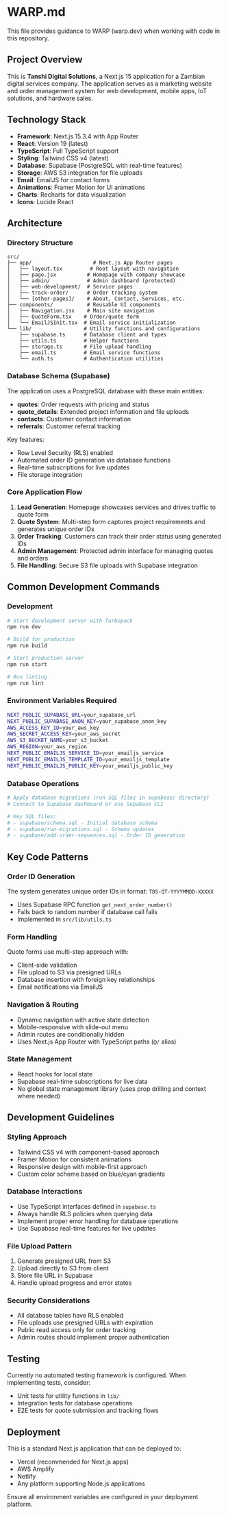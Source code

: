 # WARP.md

This file provides guidance to WARP (warp.dev) when working with code in this repository.

## Project Overview

This is **Tanshi Digital Solutions**, a Next.js 15 application for a Zambian digital services company. The application serves as a marketing website and order management system for web development, mobile apps, IoT solutions, and hardware sales.

## Technology Stack

- **Framework**: Next.js 15.3.4 with App Router
- **React**: Version 19 (latest)
- **TypeScript**: Full TypeScript support
- **Styling**: Tailwind CSS v4 (latest)
- **Database**: Supabase (PostgreSQL with real-time features)
- **Storage**: AWS S3 integration for file uploads
- **Email**: EmailJS for contact forms
- **Animations**: Framer Motion for UI animations
- **Charts**: Recharts for data visualization
- **Icons**: Lucide React

## Architecture

### Directory Structure
```
src/
├── app/                    # Next.js App Router pages
│   ├── layout.tsx         # Root layout with navigation
│   ├── page.jsx          # Homepage with company showcase
│   ├── admin/            # Admin dashboard (protected)
│   ├── web-development/  # Service pages
│   ├── track-order/      # Order tracking system
│   └── [other-pages]/    # About, Contact, Services, etc.
├── components/           # Reusable UI components
│   ├── Navigation.jsx    # Main site navigation
│   ├── QuoteForm.tsx    # Order/quote form
│   └── EmailJSInit.tsx  # Email service initialization
└── lib/                 # Utility functions and configurations
    ├── supabase.ts      # Database client and types
    ├── utils.ts         # Helper functions
    ├── storage.ts       # File upload handling
    ├── email.ts         # Email service functions
    └── auth.ts          # Authentication utilities
```

### Database Schema (Supabase)
The application uses a PostgreSQL database with these main entities:
- **quotes**: Order requests with pricing and status
- **quote_details**: Extended project information and file uploads  
- **contacts**: Customer contact information
- **referrals**: Customer referral tracking

Key features:
- Row Level Security (RLS) enabled
- Automated order ID generation via database functions
- Real-time subscriptions for live updates
- File storage integration

### Core Application Flow
1. **Lead Generation**: Homepage showcases services and drives traffic to quote form
2. **Quote System**: Multi-step form captures project requirements and generates unique order IDs
3. **Order Tracking**: Customers can track their order status using generated IDs
4. **Admin Management**: Protected admin interface for managing quotes and orders
5. **File Handling**: Secure S3 file uploads with Supabase integration

## Common Development Commands

### Development
```bash
# Start development server with Turbopack
npm run dev

# Build for production
npm run build

# Start production server
npm run start

# Run linting
npm run lint
```

### Environment Variables Required
```bash
NEXT_PUBLIC_SUPABASE_URL=your_supabase_url
NEXT_PUBLIC_SUPABASE_ANON_KEY=your_supabase_anon_key
AWS_ACCESS_KEY_ID=your_aws_key
AWS_SECRET_ACCESS_KEY=your_aws_secret
AWS_S3_BUCKET_NAME=your_s3_bucket
AWS_REGION=your_aws_region
NEXT_PUBLIC_EMAILJS_SERVICE_ID=your_emailjs_service
NEXT_PUBLIC_EMAILJS_TEMPLATE_ID=your_emailjs_template
NEXT_PUBLIC_EMAILJS_PUBLIC_KEY=your_emailjs_public_key
```

### Database Operations
```bash
# Apply database migrations (run SQL files in supabase/ directory)
# Connect to Supabase dashboard or use Supabase CLI

# Key SQL files:
# - supabase/schema.sql - Initial database schema
# - supabase/run-migrations.sql - Schema updates
# - supabase/add-order-sequences.sql - Order ID generation
```

## Key Code Patterns

### Order ID Generation
The system generates unique order IDs in format: `TDS-QT-YYYYMMDD-XXXXX`
- Uses Supabase RPC function `get_next_order_number()`
- Falls back to random number if database call fails
- Implemented in `src/lib/utils.ts`

### Form Handling
Quote forms use multi-step approach with:
- Client-side validation
- File upload to S3 via presigned URLs
- Database insertion with foreign key relationships
- Email notifications via EmailJS

### Navigation & Routing
- Dynamic navigation with active state detection
- Mobile-responsive with slide-out menu
- Admin routes are conditionally hidden
- Uses Next.js App Router with TypeScript paths (`@/` alias)

### State Management
- React hooks for local state
- Supabase real-time subscriptions for live data
- No global state management library (uses prop drilling and context where needed)

## Development Guidelines

### Styling Approach
- Tailwind CSS v4 with component-based approach
- Framer Motion for consistent animations
- Responsive design with mobile-first approach
- Custom color scheme based on blue/cyan gradients

### Database Interactions
- Use TypeScript interfaces defined in `supabase.ts`
- Always handle RLS policies when querying data
- Implement proper error handling for database operations
- Use Supabase real-time features for live updates

### File Upload Pattern
1. Generate presigned URL from S3
2. Upload directly to S3 from client
3. Store file URL in Supabase
4. Handle upload progress and error states

### Security Considerations
- All database tables have RLS enabled
- File uploads use presigned URLs with expiration
- Public read access only for order tracking
- Admin routes should implement proper authentication

## Testing

Currently no automated testing framework is configured. When implementing tests, consider:
- Unit tests for utility functions in `lib/`
- Integration tests for database operations
- E2E tests for quote submission and tracking flows

## Deployment

This is a standard Next.js application that can be deployed to:
- Vercel (recommended for Next.js apps)
- AWS Amplify
- Netlify
- Any platform supporting Node.js applications

Ensure all environment variables are configured in your deployment platform.